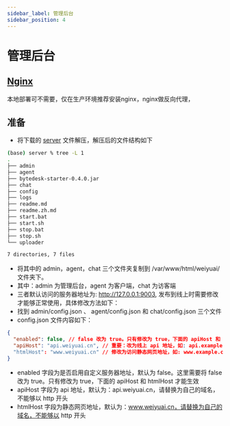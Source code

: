```yaml
---
sidebar_label: 管理后台
sidebar_position: 4
---
```


# 管理后台

## [Nginx](./depend/nginx)

本地部署可不需要，仅在生产环境推荐安装nginx，nginx做反向代理，

## 准备

- 将下载的 [server](https://www.weiyuai.cn/download/weiyu-server.zip) 文件解压，解压后的文件结构如下

```bash
(base) server % tree -L 1
.
├── admin
├── agent
├── bytedesk-starter-0.4.0.jar
├── chat
├── config
├── logs
├── readme.md
├── readme.zh.md
├── start.bat
├── start.sh
├── stop.bat
├── stop.sh
└── uploader

7 directories, 7 files
```

- 将其中的 admin，agent，chat 三个文件夹复制到 /var/www/html/weiyuai/ 文件夹下。
- 其中：admin 为管理后台，agent 为客户端，chat 为访客端
- 三者默认访问的服务器地址为: http://127.0.0.1:9003, 发布到线上时需要修改才能够正常使用，具体修改方法如下：
- 找到 admin/config.json 、 agent/config.json 和 chat/config.json 三个文件
- config.json 文件内容如下：

```json
{
  "enabled": false, // false 改为 true。只有修改为 true，下面的 apiHost 和 htmlHost 才能生效
  "apiHost": "api.weiyuai.cn", // 重要：改为线上 api 地址，如: api.example.com，不能够以 http 开头
  "htmlHost": "www.weiyuai.cn" // 修改为访问静态网页地址，如: www.example.com，不能够以 http 开头
}
```

- enabled 字段为是否启用自定义服务器地址，默认为 false。这里需要将 false 改为 true。只有修改为 true，下面的 apiHost 和 htmlHost 才能生效
- apiHost 字段为 api 地址，默认为：api.weiyuai.cn，请替换为自己的域名，不能够以 http 开头
- htmlHost 字段为静态网页地址，默认为：www.weiyuai.cn，请替换为自己的域名，不能够以 http 开头

